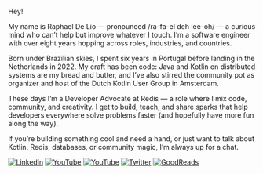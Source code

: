 Hey! 

My name is Raphael De Lio — pronounced /ra-fa-el deh lee-oh/ — a curious mind who can’t help but improve whatever I touch. I’m a software engineer with over eight years hopping across roles, industries, and countries.

Born under Brazilian skies, I spent six years in Portugal before landing in the Netherlands in 2022. My craft has been code: Java and Kotlin on distributed systems are my bread and butter, and I’ve also stirred the community pot as organizer and host of the Dutch Kotlin User Group in Amsterdam.

These days I’m a Developer Advocate at Redis — a role where I mix code, community, and creativity. I get to build, teach, and share sparks that help developers everywhere solve problems faster (and hopefully have more fun along the way).

If you’re building something cool and need a hand, or just want to talk about Kotlin, Redis, databases, or community magic, I’m always up for a chat.

[![Linkedin](https://img.shields.io/badge/LinkedIn-0077B5?style=for-the-badge&logo=linkedin&logoColor=white)](https://www.linkedin.com/in/raphaeldelio/)
[![YouTube](https://img.shields.io/badge/YouTube-c61a09?style=for-the-badge&logo=youtube&logoColor=white)](https://www.youtube.com/raphaeldelio/)
[![YouTube](https://img.shields.io/badge/Medium-000000?style=for-the-badge&logo=medium&logoColor=white)](https://raphaeldelio.com/)
[![Twitter](https://img.shields.io/badge/Twitter-34baeb?style=for-the-badge&logo=twitter&logoColor=white)](https://twitter.com/RaphaelDeLio)
[![GoodReads](https://img.shields.io/badge/GoodReads-fff2b3?style=for-the-badge&logo=goodreads&logoColor=black)](https://goodreads.com/RaphaelDeLio)

